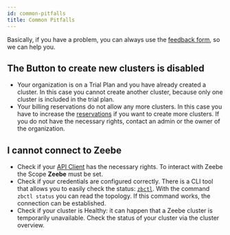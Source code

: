 ```yaml
---
id: common-pitfalls
title: Common Pitfalls
---
```


Basically, if you have a problem, you can always use the [feedback form](./feedback-and-support.md), so we can help you.

## The Button to create new clusters is disabled

- Your organization is on a Trial Plan and you have already created a cluster. In this case you cannot create another cluster, because only one cluster is included in the trial plan.
- Your billing reservations do not allow any more clusters. In this case you have to increase the [reservations](../manage-organization/update-billing-reservations.md) if you want to create more clusters. If you do not have the necessary rights, contact an admin or the owner of the organization.

## I cannot connect to Zeebe

- Check if your [API Client](../manage-clusters/manage-api-clients.md) has the necessary rights. To interact with Zeebe the Scope **Zeebe** must be set.
- Check if your credentials are configured correctly. There is a CLI tool that allows you to easily check the status: [`zbctl`](https://www.npmjs.com/package/zbctl). With the command `zbctl status` you can read the topology. If this command works, the connection can be established.
- Check if your cluster is Healthy: it can happen that a Zeebe cluster is temporarily unavailable. Check the status of your cluster via the cluster overview.
